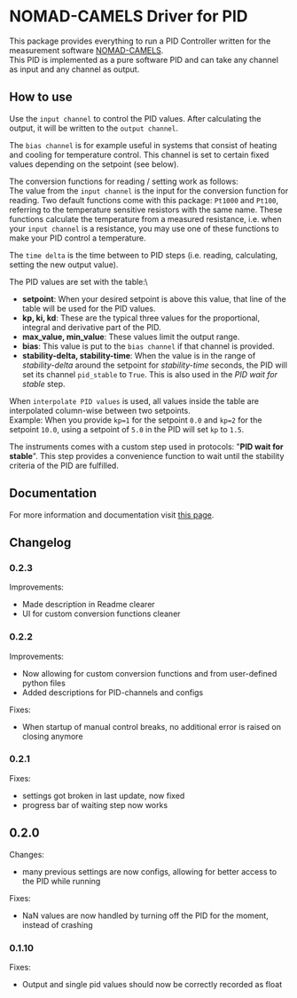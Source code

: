 # NOMAD-CAMELS Driver for PID

This package provides everything to run a PID Controller written for the measurement software [NOMAD-CAMELS](https://fau-lap.github.io/NOMAD-CAMELS/).\
This PID is implemented as a pure software PID and can take any channel as input and any channel as output. 

## How to use
Use the `input channel` to control the PID values. After calculating the output, it will be written to the `output channel`.

The `bias channel` is for example useful in systems that consist of heating and cooling for temperature control. This channel is set to certain fixed values depending on the setpoint (see below).

The conversion functions for reading / setting work as follows:\
The value from the `input channel` is the input for the conversion function for reading. Two default functions come with this package: `Pt1000` and `Pt100`, referring to the temperature sensitive resistors with the same name. These functions calculate the temperature from a measured resistance, i.e. when your `input channel` is a resistance, you may use one of these functions to make your PID control a temperature.

The `time delta` is the time between to PID steps (i.e. reading, calculating, setting the new output value).

The PID values are set with the table:\
- **setpoint**: When your desired setpoint is above this value, that line of the table will be used for the PID values.
- **kp, ki, kd**: These are the typical three values for the proportional, integral and derivative part of the PID.
- **max_value, min_value**: These values limit the output range.
- **bias**: This value is put to the `bias channel` if that channel is provided.
- **stability-delta, stability-time**: When the value is in the range of *stability-delta* around the setpoint for *stability-time* seconds, the PID will set its channel `pid_stable` to `True`. This is also used in the *PID wait for stable* step.

When `interpolate PID values` is used, all values inside the table are interpolated column-wise between two setpoints.\
Example: When you provide `kp=1` for the setpoint `0.0` and `kp=2` for the setpoint `10.0`, using a setpoint of `5.0` in the PID will set `kp` to `1.5`.

The instruments comes with a custom step used in protocols: "**PID wait for stable**". This step provides a convenience function to wait until the stability criteria of the PID are fulfilled.


## Documentation

For more information and documentation visit [this page](https://fau-lap.github.io/NOMAD-CAMELS/doc/instruments/instruments.html).


## Changelog

### 0.2.3
Improvements:
- Made description in Readme clearer
- UI for custom conversion functions cleaner


### 0.2.2
Improvements:
- Now allowing for custom conversion functions and from user-defined python files
- Added descriptions for PID-channels and configs

Fixes:
- When startup of manual control breaks, no additional error is raised on closing anymore

### 0.2.1
Fixes:
- settings got broken in last update, now fixed
- progress bar of waiting step now works

## 0.2.0
Changes:
- many previous settings are now configs, allowing for better access to the PID while running

Fixes:
- NaN values are now handled by turning off the PID for the moment, instead of crashing

### 0.1.10
Fixes:
- Output and single pid values should now be correctly recorded as float